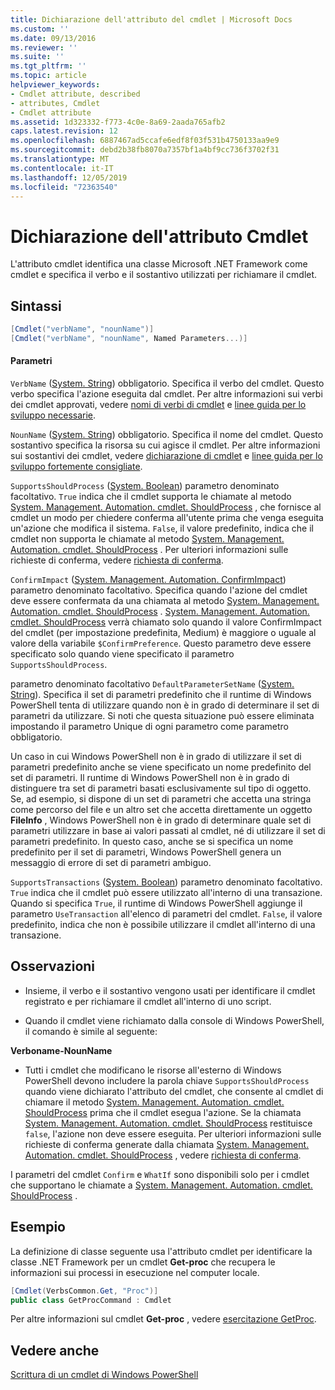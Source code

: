 ```yaml
---
title: Dichiarazione dell'attributo del cmdlet | Microsoft Docs
ms.custom: ''
ms.date: 09/13/2016
ms.reviewer: ''
ms.suite: ''
ms.tgt_pltfrm: ''
ms.topic: article
helpviewer_keywords:
- Cmdlet attribute, described
- attributes, Cmdlet
- Cmdlet attribute
ms.assetid: 1d323332-f773-4c0e-8a69-2aada765afb2
caps.latest.revision: 12
ms.openlocfilehash: 6887467ad5ccafe6edf8f03f531b4750133aa9e9
ms.sourcegitcommit: debd2b38fb8070a7357bf1a4bf9cc736f3702f31
ms.translationtype: MT
ms.contentlocale: it-IT
ms.lasthandoff: 12/05/2019
ms.locfileid: "72363540"
---
```

# <a name="cmdlet-attribute-declaration"></a>Dichiarazione dell'attributo Cmdlet

L'attributo cmdlet identifica una classe Microsoft .NET Framework come cmdlet e specifica il verbo e il sostantivo utilizzati per richiamare il cmdlet.

## <a name="syntax"></a>Sintassi

```csharp
[Cmdlet("verbName", "nounName")]
[Cmdlet("verbName", "nounName", Named Parameters...)]
```

#### <a name="parameters"></a>Parametri

`VerbName` ([System. String](/dotnet/api/System.String)) obbligatorio. Specifica il verbo del cmdlet. Questo verbo specifica l'azione eseguita dal cmdlet. Per altre informazioni sui verbi dei cmdlet approvati, vedere [nomi di verbi di cmdlet](./approved-verbs-for-windows-powershell-commands.md) e [linee guida per lo sviluppo necessarie](./required-development-guidelines.md).

`NounName` ([System. String](/dotnet/api/System.String)) obbligatorio. Specifica il nome del cmdlet. Questo sostantivo specifica la risorsa su cui agisce il cmdlet. Per altre informazioni sui sostantivi dei cmdlet, vedere [dichiarazione di cmdlet](./cmdlet-class-declaration.md) e [linee guida per lo sviluppo fortemente consigliate](./strongly-encouraged-development-guidelines.md).

`SupportsShouldProcess` ([System. Boolean](/dotnet/api/System.Boolean)) parametro denominato facoltativo. `True` indica che il cmdlet supporta le chiamate al metodo [System. Management. Automation. cmdlet. ShouldProcess](/dotnet/api/System.Management.Automation.Cmdlet.ShouldProcess) , che fornisce al cmdlet un modo per chiedere conferma all'utente prima che venga eseguita un'azione che modifica il sistema. `False`, il valore predefinito, indica che il cmdlet non supporta le chiamate al metodo [System. Management. Automation. cmdlet. ShouldProcess](/dotnet/api/System.Management.Automation.Cmdlet.ShouldProcess) . Per ulteriori informazioni sulle richieste di conferma, vedere [richiesta di conferma](./requesting-confirmation-from-cmdlets.md).

`ConfirmImpact` ([System. Management. Automation. ConfirmImpact](/dotnet/api/System.Management.Automation.ConfirmImpact)) parametro denominato facoltativo. Specifica quando l'azione del cmdlet deve essere confermata da una chiamata al metodo [System. Management. Automation. cmdlet. ShouldProcess](/dotnet/api/System.Management.Automation.Cmdlet.ShouldProcess) . [System. Management. Automation. cmdlet. ShouldProcess](/dotnet/api/System.Management.Automation.Cmdlet.ShouldProcess) verrà chiamato solo quando il valore ConfirmImpact del cmdlet (per impostazione predefinita, Medium) è maggiore o uguale al valore della variabile `$ConfirmPreference`. Questo parametro deve essere specificato solo quando viene specificato il parametro `SupportsShouldProcess`.

parametro denominato facoltativo `DefaultParameterSetName` ([System. String](/dotnet/api/System.String)). Specifica il set di parametri predefinito che il runtime di Windows PowerShell tenta di utilizzare quando non è in grado di determinare il set di parametri da utilizzare. Si noti che questa situazione può essere eliminata impostando il parametro Unique di ogni parametro come parametro obbligatorio.

Un caso in cui Windows PowerShell non è in grado di utilizzare il set di parametri predefinito anche se viene specificato un nome predefinito del set di parametri. Il runtime di Windows PowerShell non è in grado di distinguere tra set di parametri basati esclusivamente sul tipo di oggetto. Se, ad esempio, si dispone di un set di parametri che accetta una stringa come percorso del file e un altro set che accetta direttamente un oggetto **FileInfo** , Windows PowerShell non è in grado di determinare quale set di parametri utilizzare in base ai valori passati al cmdlet, né di utilizzare il set di parametri predefinito. In questo caso, anche se si specifica un nome predefinito per il set di parametri, Windows PowerShell genera un messaggio di errore di set di parametri ambiguo.

`SupportsTransactions` ([System. Boolean](/dotnet/api/System.Boolean)) parametro denominato facoltativo. `True` indica che il cmdlet può essere utilizzato all'interno di una transazione. Quando si specifica `True`, il runtime di Windows PowerShell aggiunge il parametro `UseTransaction` all'elenco di parametri del cmdlet. `False`, il valore predefinito, indica che non è possibile utilizzare il cmdlet all'interno di una transazione.

## <a name="remarks"></a>Osservazioni

- Insieme, il verbo e il sostantivo vengono usati per identificare il cmdlet registrato e per richiamare il cmdlet all'interno di uno script.

- Quando il cmdlet viene richiamato dalla console di Windows PowerShell, il comando è simile al seguente:

**Verboname-NounName**

- Tutti i cmdlet che modificano le risorse all'esterno di Windows PowerShell devono includere la parola chiave `SupportsShouldProcess` quando viene dichiarato l'attributo del cmdlet, che consente al cmdlet di chiamare il metodo [System. Management. Automation. cmdlet. ShouldProcess](/dotnet/api/System.Management.Automation.Cmdlet.ShouldProcess) prima che il cmdlet esegua l'azione. Se la chiamata [System. Management. Automation. cmdlet. ShouldProcess](/dotnet/api/System.Management.Automation.Cmdlet.ShouldProcess) restituisce `false`, l'azione non deve essere eseguita. Per ulteriori informazioni sulle richieste di conferma generate dalla chiamata [System. Management. Automation. cmdlet. ShouldProcess](/dotnet/api/System.Management.Automation.Cmdlet.ShouldProcess) , vedere [richiesta di conferma](./requesting-confirmation-from-cmdlets.md).

I parametri del cmdlet `Confirm` e `WhatIf` sono disponibili solo per i cmdlet che supportano le chiamate a [System. Management. Automation. cmdlet. ShouldProcess](/dotnet/api/System.Management.Automation.Cmdlet.ShouldProcess) .

## <a name="example"></a>Esempio

La definizione di classe seguente usa l'attributo cmdlet per identificare la classe .NET Framework per un cmdlet **Get-proc** che recupera le informazioni sui processi in esecuzione nel computer locale.

```csharp
[Cmdlet(VerbsCommon.Get, "Proc")]
public class GetProcCommand : Cmdlet
```

Per altre informazioni sul cmdlet **Get-proc** , vedere [esercitazione GetProc](./getproc-tutorial.md).

## <a name="see-also"></a>Vedere anche

[Scrittura di un cmdlet di Windows PowerShell](./writing-a-windows-powershell-cmdlet.md)
